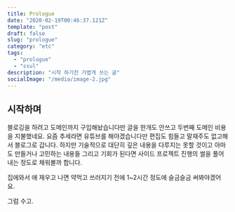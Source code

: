 ```yaml
---
title: Prologue
date: "2020-02-19T00:46:37.121Z"
template: "post"
draft: false
slug: "prologue"
category: "etc"
tags:
  - "prologue"
  - "ssul"
description: "시작 하기전 가볍게 쓰는 글"
socialImage: "/media/image-2.jpg"
---
```


## 시작하며

블로깅을 하려고 도메인까지 구입해놨습니다만 글을 한개도 안쓰고 두번째 도메인 비용을 지불했네요. 요즘 추세라면 유튜브를 해야겠습니다만 편집도 힘들고 말재주도 없고해서 블로그로 갑니다. 하지만 기술적으로 대단히 깊은 내용을 다루지는 못할 것이고 아마도 만들거나 고민하는 내용들 그리고 기회가 된다면 사이드 프로젝트 진행의 썰을 풀어내는 정도로 채워볼까 합니다.

집에와서 애 재우고 나면 약먹고 쓰러지기 전에 1~2시간 정도에 슬금슬금 써봐야겠어요.

그럼 수고.
